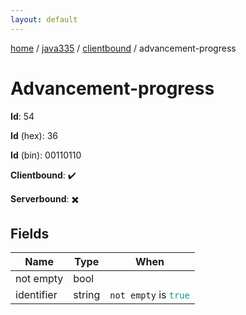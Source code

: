 ```yaml
---
layout: default
---
```


[home](/)  /  [java335](/protocol/java335)  /  [clientbound](/protocol/java335/clientbound)  /  advancement-progress

# Advancement-progress

**Id**: 54

**Id** (hex): 36

**Id** (bin): 00110110

**Clientbound**: ✔️

**Serverbound**: ✖️

## Fields

Name | Type | When
---|---|:---:
not empty | bool | 
identifier | string | <code>not empty</code> is <code><span style="color:#009688">true</span></code>

